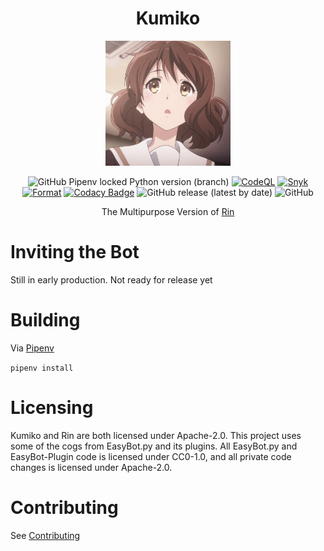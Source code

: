 <div align=center>

# Kumiko

<img src="./assets/kumiko.jpg" width=200 height=200>

<br>

![GitHub Pipenv locked Python version (branch)](https://img.shields.io/github/pipenv/locked/python-version/No767/Rin/dev?label=Python&logo=python&logoColor=white)
[![CodeQL](https://github.com/No767/Kumiko/actions/workflows/codeql-analysis.yml/badge.svg?branch=dev)](https://github.com/No767/Kumiko/actions/workflows/codeql-analysis.yml) [![Snyk](https://github.com/No767/Kumiko/actions/workflows/snyk.yml/badge.svg?branch=dev)](https://github.com/No767/Kumiko/actions/workflows/snyk.yml) [![Format](https://github.com/No767/Kumiko/actions/workflows/format.yml/badge.svg?branch=dev)](https://github.com/No767/Kumiko/actions/workflows/format.yml) [![Codacy Badge](https://app.codacy.com/project/badge/Grade/950cd812f1e04f0d813bb0298fdaa225)](https://www.codacy.com/gh/No767/Kumiko/dashboard?utm_source=github.com&amp;utm_medium=referral&amp;utm_content=No767/Kumiko&amp;utm_campaign=Badge_Grade) ![GitHub release (latest by date)](https://img.shields.io/github/v/release/No767/Kumiko?label=Release&logo=github) ![GitHub](https://img.shields.io/github/license/No767/Rin?label=License&logo=github)

The Multipurpose Version of [Rin](https://github.com/No767/Rin)

<div align=left>

# Inviting the Bot

Still in early production. Not ready for release yet

# Building

Via [Pipenv](https://pipenv.pypa.io/en/latest/)

`pipenv install`

# Licensing

Kumiko and Rin are both licensed under Apache-2.0. This project uses some of the cogs from EasyBot.py and its plugins. All EasyBot.py and EasyBot-Plugin code is licensed under CC0-1.0, and all private code changes is licensed under Apache-2.0. 

# Contributing

See [Contributing](https://github.com/No767/Kumiko/blob/master/Community/contributing.md)
